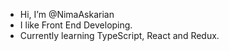 - Hi, I’m @NimaAskarian 
- I like Front End Developing.
- Currently learning TypeScript, React and Redux.
